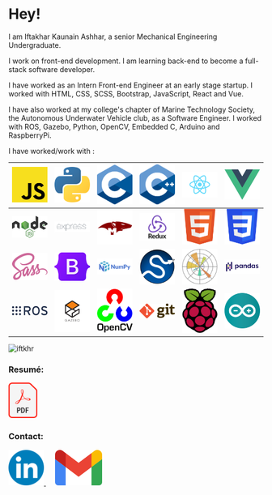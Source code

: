 <h1>Hey!</h1>

I am Iftakhar Kaunain Ashhar, a senior Mechanical Engineering Undergraduate.

I work on front-end development. I am learning back-end to become a full-stack software developer.

I have worked as an Intern Front-end Engineer at an early stage startup. I worked with HTML, CSS, SCSS, Bootstrap, JavaScript, React and Vue.

I have also worked at my college's chapter of Marine Technology Society, the Autonomous Underwater Vehicle club, as a Software Engineer. I worked with ROS, Gazebo, Python, OpenCV, Embedded C, Arduino and RaspberryPi.

I have worked/work with :

| <img src="./jsicon.svg" alt="JavaScript" title="JavaScript" width="70"/> |      <img src="./pythonicon.svg" alt="Python" title="Python" width="70"/>      |   <img src="./cicon.svg" alt="C Programming" title="C Programming" width="70"/>   |       <img src="./cppicon.svg" alt="C++" title="C++" width="70"/>        |     <img src="./reacticon.svg" alt="React.js" title="React.js" width="100"/>     |    <img src="./vueicon.svg" alt="Vue.js" title="Vue.js" width="70"/>    |
| :----------------------------------------------------------------------: | :----------------------------------------------------------------------------: | :-------------------------------------------------------------------------------: | :----------------------------------------------------------------------: | :------------------------------------------------------------------------------: | :---------------------------------------------------------------------: |
|   <img src="./nodeicon.svg" alt="Node.js" title="Node.js" width="70"/>   | <img src="./expressicon.png" alt="Express.js" title="Express.js" width="100"/> | <img src="./mongooseicon.png" alt="Mongoose.js" title="Mongoose.js" width="100"/> | <img src="./reduxicon.png" alt="Redux.js" title="Redux.js" width="100"/> |          <img src="./htmlicon.svg" alt="HTML" title="HTML" width="70"/>          |       <img src="./cssicon.svg" alt="CSS" title="CSS" width="70"/>       |
|      <img src="./sassicon.svg" alt="Sass" title="Sass" width="70"/>      | <img src="./bootstrapicon.svg" alt="Bootstrap" title="Bootstrap" width="70"/>  |        <img src="./numpyicon.svg" alt="NumPy" title="NumPy" width="100"/>         |    <img src="./scipyicon.svg" alt="SciPy" title="SciPy" width="70"/>     | <img src="./matplotlibicon.svg" alt="Matplotlib" title="Matplotlib" width="70"/> |  <img src="./pandasicon.svg" alt="Pandas" title="Pandas" width="100"/>  |
|       <img src="./rosicon.svg" alt="ROS" title="ROS" width="100"/>       |     <img src="./gazeboicon.svg" alt="Gazebo" title="Gazebo" width="100"/>      |       <img src="./opencvicon.svg" alt="OpenCV" title="OpenCV" width="70"/>        |       <img src="./giticon.svg" alt="Git" title="Git" width="70"/>        |  <img src="./raspiicon.svg" alt="RaspberryPi" title="RaspberryPi" width="70"/>   | <img src="./arduinoicon.svg" alt="Arduino" title="Arduino" width="70"/> |

<img src="https://github-readme-stats.vercel.app/api/top-langs?username=iftkhr&langs_count=10&layout=compact" alt="iftkhr" title="iftkhr" width="500"/>

<h3>Resumé:</h3>
<a href="https://drive.google.com/file/d/1eR57Js7z2v4a_JYKUtfKRionX5s_BXYy" target="_blank">
<img src="./resumeicon.svg" alt="Resumé" title="Resumé" height="70"/>
</a>
<h3>Contact:</h3>
<a href="https://www.linkedin.com/in/iftkhr/" target="_blank">
<img src="./linkedinicon.svg" alt="Linkedin" title="Linkedin" height="70"/>
</a> &emsp;
<a href="mailto:iftakhar.ashhar@gmail.com" target="_blank">
<img src="./gmailicon.svg" alt="E-mail" title="E-mail" height="70"/>
</a>
